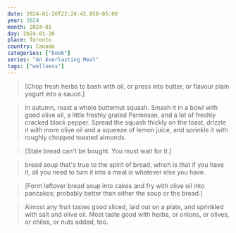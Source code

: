 ```yaml
---
date: 2024-01-26T22:24:42.858-05:00
year: 2024
month: 2024-01
day: 2024-01-26
place: Toronto
country: Canada
categories: ["book"]
series: "An Everlasting Meal"
tags: ["wellness"]
---
```

> [Chop fresh herbs to bash with oil, or press into butter, or flavour plain yogurt into a sauce.]

> In autumn, roast a whole butternut squash. Smash it in a bowl with good olive oil, a little freshly grated Parmesan, and a lot of freshly cracked black pepper. Spread the squash thickly on the toast, drizzle it with more olive oil and a squeeze of lemon juice, and sprinkle it with roughly chopped toasted almonds.

> [Stale bread can't be bought. You must wait for it.]

> bread soup that's true to the spirit of bread, which is that if you have it, all you need to turn it into a meal is whatever else you have.

> [Form leftover bread soup into cakes and fry with olive oil into pancakes; probably better than either the soup or the bread.]

> Almost any fruit tastes good sliced, laid out on a plate, and sprinkled with salt and olive oil. Most taste good with herbs, or onions, or olives, or chiles, or nuts added, too.
